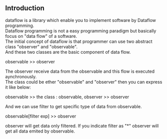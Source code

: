 Introduction
------------

dataflow is a library which enable you to implement software by Dataflow programming.  
Dataflow programming is not a easy programming paradigm but basically focus on "data flow" of a software.  
The initial concept of dataflow is that programmer can use two abstract class "observer" and "observable".  
And these two classes are the basic component of data flow.  

observable >> observer  

The observer receive data from the observable and this flow is executed aynchronously.  
The class could be ether "observable" and "observer" then you can express it like below:  

observable >> the class : observable, observer >> observer

And we can use filter to get specific type of data from observable.

observable[filter exp] >> observer

observer will get data only filtered. If you indicate filter as "\*" observer will get all data emited by observable.
